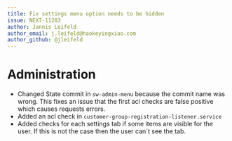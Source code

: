 ```yaml
---
title: Fix settings menu option needs to be hidden
issue: NEXT-11283
author: Jannis Leifeld
author_email: j.leifeld@haokeyingxiao.com 
author_github: @jleifeld
---
```

# Administration
* Changed State commit in `sw-admin-menu` because the commit name was wrong. This fixes an issue that the first acl checks are false positive which causes requests errors.
* Added an acl check in `customer-group-registration-listener.service`
* Added checks for each settings tab if some items are visible for the user. If this is not the case then the user can´t see the tab.
